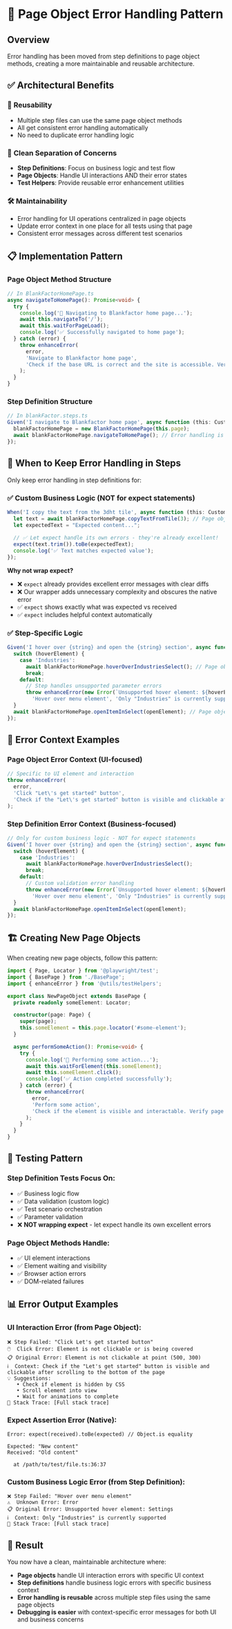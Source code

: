# 🎯 Page Object Error Handling Pattern

## Overview
Error handling has been moved from step definitions to page object methods, creating a more maintainable and reusable architecture.

## ✅ **Architectural Benefits**

### 🔄 **Reusability**
- Multiple step files can use the same page object methods
- All get consistent error handling automatically
- No need to duplicate error handling logic

### 🧹 **Clean Separation of Concerns**
- **Step Definitions**: Focus on business logic and test flow
- **Page Objects**: Handle UI interactions AND their error states
- **Test Helpers**: Provide reusable error enhancement utilities

### 🛠️ **Maintainability** 
- Error handling for UI operations centralized in page objects
- Update error context in one place for all tests using that page
- Consistent error messages across different test scenarios

## 📋 **Implementation Pattern**

### **Page Object Method Structure**
```typescript
// In BlankFactorHomePage.ts
async navigateToHomePage(): Promise<void> {
  try {
    console.log('🚀 Navigating to Blankfactor home page...');
    await this.navigateTo('/');
    await this.waitForPageLoad();
    console.log('✅ Successfully navigated to home page');
  } catch (error) {
    throw enhanceError(
      error,
      'Navigate to Blankfactor home page',
      'Check if the base URL is correct and the site is accessible. Verify network connectivity and that the site is not down.'
    );
  }
}
```

### **Step Definition Structure**
```typescript
// In blankFactor.steps.ts
Given('I navigate to Blankfactor home page', async function (this: CustomWorld) {
  blankFactorHomePage = new BlankFactorHomePage(this.page);
  await blankFactorHomePage.navigateToHomePage(); // Error handling is in page object
});
```

## 🔧 **When to Keep Error Handling in Steps**

Only keep error handling in step definitions for:

### ✅ **Custom Business Logic** (NOT for expect statements)
```typescript
When('I copy the text from the 3dht tile', async function (this: CustomWorld) {
  let text = await blankFactorHomePage.copyTextFromTile(3); // Page object handles UI errors
  let expectedText = "Expected content...";
  
  // ✅ Let expect handle its own errors - they're already excellent!
  expect(text.trim()).toBe(expectedText);
  console.log('✅ Text matches expected value');
});
```

**Why not wrap expect?** 
- ❌ `expect` already provides excellent error messages with clear diffs
- ❌ Our wrapper adds unnecessary complexity and obscures the native error
- ✅ `expect` shows exactly what was expected vs received
- ✅ `expect` includes helpful context automatically

### ✅ **Step-Specific Logic**
```typescript
Given('I hover over {string} and open the {string} section', async function (this: CustomWorld, hoverElement: string, openElement: string) {
  switch (hoverElement) {
    case 'Industries':
      await blankFactorHomePage.hoverOverIndustriesSelect(); // Page object handles hover errors
      break;
    default:
      // Step handles unsupported parameter errors
      throw enhanceError(new Error(`Unsupported hover element: ${hoverElement}`), 
        'Hover over menu element', 'Only "Industries" is currently supported');
  }
  await blankFactorHomePage.openItemInSelect(openElement); // Page object handles click errors
});
```

## 🎯 **Error Context Examples**

### **Page Object Error Context** (UI-focused)
```typescript
// Specific to UI element and interaction
throw enhanceError(
  error,
  'Click "Let\'s get started" button',
  'Check if the "Let\'s get started" button is visible and clickable after scrolling to the bottom of the page'
);
```

### **Step Definition Error Context** (Business-focused)
```typescript
// Only for custom business logic - NOT for expect statements
Given('I hover over {string} and open the {string} section', async function (this: CustomWorld, hoverElement: string, openElement: string) {
  switch (hoverElement) {
    case 'Industries':
      await blankFactorHomePage.hoverOverIndustriesSelect();
      break;
    default:
      // Custom validation error handling
      throw enhanceError(new Error(`Unsupported hover element: ${hoverElement}`), 
        'Hover over menu element', 'Only "Industries" is currently supported');
  }
  await blankFactorHomePage.openItemInSelect(openElement);
});
```

## 🏗️ **Creating New Page Objects**

When creating new page objects, follow this pattern:

```typescript
import { Page, Locator } from '@playwright/test';
import { BasePage } from './BasePage';
import { enhanceError } from '@utils/testHelpers';

export class NewPageObject extends BasePage {
  private readonly someElement: Locator;

  constructor(page: Page) {
    super(page);
    this.someElement = this.page.locator('#some-element');
  }

  async performSomeAction(): Promise<void> {
    try {
      console.log('🎯 Performing some action...');
      await this.waitForElement(this.someElement);
      await this.someElement.click();
      console.log('✅ Action completed successfully');
    } catch (error) {
      throw enhanceError(
        error,
        'Perform some action',
        'Check if the element is visible and interactable. Verify page state is correct.'
      );
    }
  }
}
```

## 🧪 **Testing Pattern**

### **Step Definition Tests Focus On:**
- ✅ Business logic flow
- ✅ Data validation (custom logic)
- ✅ Test scenario orchestration
- ✅ Parameter validation
- ❌ **NOT wrapping expect** - let expect handle its own excellent errors

### **Page Object Methods Handle:**
- ✅ UI element interactions
- ✅ Element waiting and visibility
- ✅ Browser action errors
- ✅ DOM-related failures

## 📊 **Error Output Examples**

### **UI Interaction Error (from Page Object):**
```
❌ Step Failed: "Click Let's get started button"
🖱️  Click Error: Element is not clickable or is being covered
📋 Original Error: Element is not clickable at point (500, 300)
ℹ️  Context: Check if the "Let's get started" button is visible and clickable after scrolling to the bottom of the page
💡 Suggestions:
   • Check if element is hidden by CSS
   • Scroll element into view
   • Wait for animations to complete
📍 Stack Trace: [Full stack trace]
```

### **Expect Assertion Error (Native):**
```
Error: expect(received).toBe(expected) // Object.is equality

Expected: "New content"
Received: "Old content"

  at /path/to/test/file.ts:36:37
```

### **Custom Business Logic Error (from Step Definition):**
```
❌ Step Failed: "Hover over menu element"
⚠️  Unknown Error: Error
📋 Original Error: Unsupported hover element: Settings
ℹ️  Context: Only "Industries" is currently supported
📍 Stack Trace: [Full stack trace]
```

## 🎉 **Result**

You now have a clean, maintainable architecture where:
- **Page objects** handle UI interaction errors with specific UI context
- **Step definitions** handle business logic errors with specific business context  
- **Error handling is reusable** across multiple step files using the same page objects
- **Debugging is easier** with context-specific error messages for both UI and business concerns
